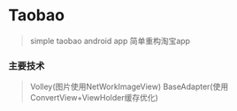 # Taobao
> simple taobao android app
> 简单重构淘宝app
### 主要技术
> Volley(图片使用NetWorkImageView)
> BaseAdapter(使用ConvertView+ViewHolder缓存优化)
